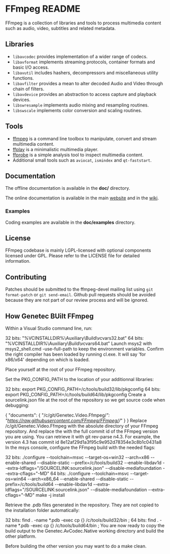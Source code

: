 FFmpeg README
=============

FFmpeg is a collection of libraries and tools to process multimedia content
such as audio, video, subtitles and related metadata.

## Libraries

* `libavcodec` provides implementation of a wider range of codecs.
* `libavformat` implements streaming protocols, container formats and basic I/O access.
* `libavutil` includes hashers, decompressors and miscellaneous utility functions.
* `libavfilter` provides a mean to alter decoded Audio and Video through chain of filters.
* `libavdevice` provides an abstraction to access capture and playback devices.
* `libswresample` implements audio mixing and resampling routines.
* `libswscale` implements color conversion and scaling routines.

## Tools

* [ffmpeg](https://ffmpeg.org/ffmpeg.html) is a command line toolbox to
  manipulate, convert and stream multimedia content.
* [ffplay](https://ffmpeg.org/ffplay.html) is a minimalistic multimedia player.
* [ffprobe](https://ffmpeg.org/ffprobe.html) is a simple analysis tool to inspect
  multimedia content.
* Additional small tools such as `aviocat`, `ismindex` and `qt-faststart`.

## Documentation

The offline documentation is available in the **doc/** directory.

The online documentation is available in the main [website](https://ffmpeg.org)
and in the [wiki](https://trac.ffmpeg.org).

### Examples

Coding examples are available in the **doc/examples** directory.

## License

FFmpeg codebase is mainly LGPL-licensed with optional components licensed under
GPL. Please refer to the LICENSE file for detailed information.

## Contributing

Patches should be submitted to the ffmpeg-devel mailing list using
`git format-patch` or `git send-email`. Github pull requests should be
avoided because they are not part of our review process and will be ignored.

## How Genetec BUilt FFmpeg

Within a Visual Studio command line, run:

32 bits: "%VCINSTALLDIR%\Auxiliary\Build\vcvars32.bat"
64 bits: "%VCINSTALLDIR%\Auxiliary\Build\vcvars64.bat"
Launch msys2 with msys2_shell.cmd -use-full-path to keep the environment variables. Confirm the right compiler has been loaded by running cl.exe. It will say 'for x86/x64' depending on which is loaded.

Place yourself at the root of your FFmpeg repository.

Set the PKG_CONFIG_PATH to the location of your additionnal libraries:

32 bits: export PKG_CONFIG_PATH=/c/tools/build32/lib/pkgconfig
64 bits: export PKG_CONFIG_PATH=/c/tools/build64/lib/pkgconfig
Create a sourcelink.json file at the root of the repository so we get source code when debugging:

 {
   "documents": {
     "/c/git/Genetec.Video.Ffmpeg/*": "https://raw.githubusercontent.com/FFmpeg/FFmpeg/<commitId>/*"
   }
 }
Replace /c/git/Genetec.Video.Ffmpeg with the absolute directory of your FFmpeg repository. And replace the <commitId> with the full commit id of the FFmpeg version you are using. You can retrieve it with git rev-parse n4.3. For example, the version 4.3 has commit id 8e12af29d1a3f95c9e952d78354e3c8b1c0431a8
In the msys console, configure the FFmpeg build with the needed flags:

32 bits: ./configure --toolchain=msvc --target-os=win32 --arch=x86 --enable-shared --disable-static --prefix=/c/tools/build32 --enable-libdav1d --extra-ldflags="/SOURCELINK:sourcelink.json" --disable-mediafoundation --extra-cflags="-MD"
64 bits: ./configure --toolchain=msvc --target-os=win64 --arch=x86_64 --enable-shared --disable-static --prefix=/c/tools/build64 --enable-libdav1d --extra-ldflags="/SOURCELINK:sourcelink.json" --disable-mediafoundation --extra-cflags="-MD"
make -j install

Retrieve the .pdb files generated in the repository. They are not copied to the installation folder automatically:

32 bits: find . -name \*.pdb -exec cp {} /c/tools/build32/bin \;
64 bits: find . -name \*.pdb -exec cp {} /c/tools/build64/bin \;
You are now ready to copy the build output to the Genetec.AvCodec.Native working directory and build the other platform.

Before building the other version you may want to do a make clean.